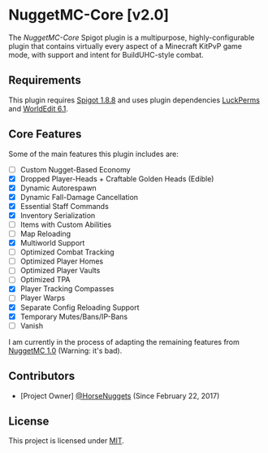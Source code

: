 # NuggetMC-Core [v2.0]

The *NuggetMC-Core* Spigot plugin is a multipurpose, highly-configurable plugin that contains virtually every aspect of a Minecraft KitPvP game mode, with support and intent for BuildUHC-style combat.

## Requirements

This plugin requires [Spigot 1.8.8](https://www.spigotmc.org/wiki/buildtools/#1-8-8) and uses plugin dependencies [LuckPerms](https://luckperms.net/download) and [WorldEdit 6.1](https://dev.bukkit.org/projects/worldedit/files/880435).

## Core Features

Some of the main features this plugin includes are:
- [ ] Custom Nugget-Based Economy
- [x] Dropped Player-Heads + Craftable Golden Heads (Edible)
- [x] Dynamic Autorespawn
- [x] Dynamic Fall-Damage Cancellation
- [x] Essential Staff Commands
- [x] Inventory Serialization
- [ ] Items with Custom Abilities
- [ ] Map Reloading
- [x] Multiworld Support
- [ ] Optimized Combat Tracking
- [ ] Optimized Player Homes
- [ ] Optimized Player Vaults
- [ ] Optimized TPA
- [x] Player Tracking Compasses
- [ ] Player Warps
- [x] Separate Config Reloading Support
- [x] Temporary Mutes/Bans/IP-Bans
- [ ] Vanish

I am currently in the process of adapting the remaining features from [NuggetMC 1.0](https://github.com/HorseNuggets/NuggetMC-1.0) (Warning: it's bad).

## Contributors

- [Project Owner] [@HorseNuggets](https://github.com/HorseNuggets) (Since February 22, 2017)

## License

This project is licensed under [MIT](https://github.com/HorseNuggets/NuggetMC-Core/blob/master/LICENSE).